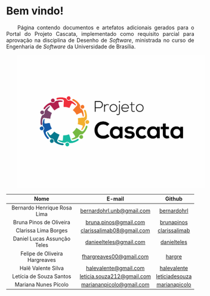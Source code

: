 <style> p { text-align: justify; text-indent: 30px; } </style>

# Bem vindo!

Página contendo documentos e artefatos adicionais gerados para o Portal do Projeto Cascata,
implementado como requisito parcial para aprovação na disciplina de Desenho de *Software*,
ministrada no curso de Engenharia de *Software* da Universidade de Brasília.


![Projeto Cascata](../img/LogoVertical_Fbranca.png)

|               **Nome**            |    **E-mail**     |    **Github**   |
| :---------------------------: | :----------: |:----------:|
|  Bernardo Henrique Rosa Lima  | bernardohrl.unb@gmail.com |  [bernardohrl](https://github.com/bernardohrl) |
|    Bruna Pinos de Oliveira    | bruna.pinos@gmail.com |[brunapinos](https://github.com/brunapinos) |
|     Clarissa Lima Borges      | clarissalimab08@gmail.com | [clarissalimab](https://github.com/clarissalimab)|
|  Daniel Lucas Assunção Teles  | danieelteles@gmail.com |[danielteles](https://github.com/danielteles)|
| Felipe de Oliveira Hargreaves | fhargreaves00@gmail.com | [hargre](https://github.com/Hargre) |
|      Halê Valente Silva       | halevalente@gmail.com |[halevalente](https://github.com/halevalente)|
|    Letícia de Souza Santos    | leticia.souza212@gmail.com| [leticiadesouza](https://github.com/leticiadesouza)|
|     Mariana Nunes Pícolo      | mariananpicolo@gmail.com | [marianapicolo](https://github.com/marianapicolo)|
